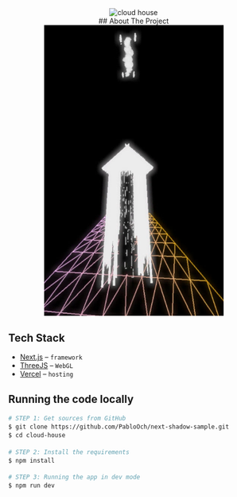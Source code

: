 <p align="center">
<img align="center" src="https://lohxt1.github.io/_assets/cloudhouse.gif" alt="cloud house"/><br/>
## About The Project

<img src="review.png" alt="Review" title="Review Project">

## Tech Stack

- [Next.js](https://nextjs.org/) – `framework`
- [ThreeJS](https://threejs.com/) – `WebGL`
- [Vercel](https://vercel.com/) – `hosting`

## Running the code locally

```bash
# STEP 1: Get sources from GitHub
$ git clone https://github.com/PabloOch/next-shadow-sample.git
$ cd cloud-house

# STEP 2: Install the requirements
$ npm install

# STEP 3: Running the app in dev mode
$ npm run dev
```
